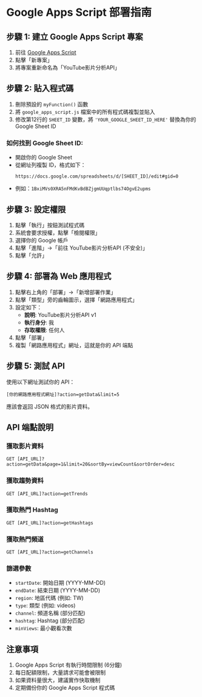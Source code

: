 # Google Apps Script 部署指南

## 步驟 1: 建立 Google Apps Script 專案

1. 前往 [Google Apps Script](https://script.google.com/)
2. 點擊「新專案」
3. 將專案重新命名為「YouTube影片分析API」

## 步驟 2: 貼入程式碼

1. 刪除預設的 `myFunction()` 函數
2. 將 `google_apps_script.js` 檔案中的所有程式碼複製並貼入
3. 修改第12行的 `SHEET_ID` 變數，將 `'YOUR_GOOGLE_SHEET_ID_HERE'` 替換為你的 Google Sheet ID

### 如何找到 Google Sheet ID:
- 開啟你的 Google Sheet
- 從網址列複製 ID，格式如下：
  ```
  https://docs.google.com/spreadsheets/d/[SHEET_ID]/edit#gid=0
  ```
- 例如：`1BxiMVs0XRA5nFMdKvBdBZjgmUUqptlbs74OgvE2upms`

## 步驟 3: 設定權限

1. 點擊「執行」按鈕測試程式碼
2. 系統會要求授權，點擊「檢閱權限」
3. 選擇你的 Google 帳戶
4. 點擊「進階」→「前往 YouTube影片分析API (不安全)」
5. 點擊「允許」

## 步驟 4: 部署為 Web 應用程式

1. 點擊右上角的「部署」→「新增部署作業」
2. 點擊「類型」旁的齒輪圖示，選擇「網路應用程式」
3. 設定如下：
   - **說明**: YouTube影片分析API v1
   - **執行身分**: 我
   - **存取權限**: 任何人
4. 點擊「部署」
5. 複製「網路應用程式」網址，這就是你的 API 端點

## 步驟 5: 測試 API

使用以下網址測試你的 API：

```
[你的網路應用程式網址]?action=getData&limit=5
```

應該會返回 JSON 格式的影片資料。

## API 端點說明

### 獲取影片資料
```
GET [API_URL]?action=getData&page=1&limit=20&sortBy=viewCount&sortOrder=desc
```

### 獲取趨勢資料
```
GET [API_URL]?action=getTrends
```

### 獲取熱門 Hashtag
```
GET [API_URL]?action=getHashtags
```

### 獲取熱門頻道
```
GET [API_URL]?action=getChannels
```

### 篩選參數
- `startDate`: 開始日期 (YYYY-MM-DD)
- `endDate`: 結束日期 (YYYY-MM-DD)
- `region`: 地區代碼 (例如: TW)
- `type`: 類型 (例如: videos)
- `channel`: 頻道名稱 (部分匹配)
- `hashtag`: Hashtag (部分匹配)
- `minViews`: 最小觀看次數

## 注意事項

1. Google Apps Script 有執行時間限制 (6分鐘)
2. 每日配額限制，大量請求可能會被限制
3. 如果資料量很大，建議實作快取機制
4. 定期備份你的 Google Apps Script 程式碼

